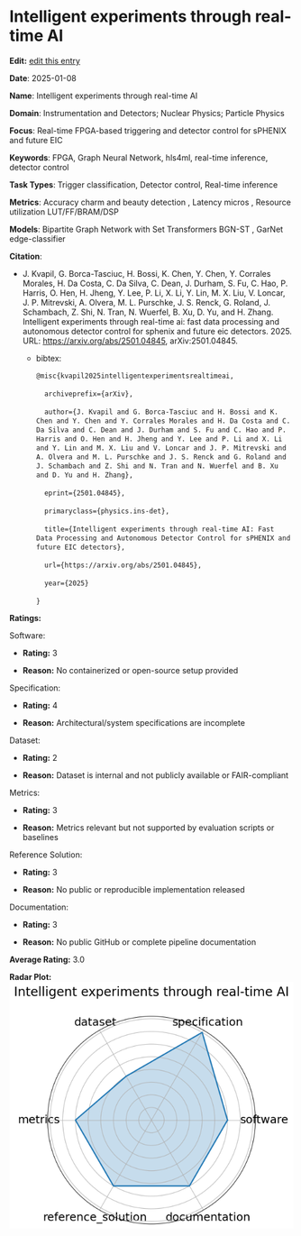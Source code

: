 # Intelligent experiments through real-time AI


**Edit:** [edit this entry](https://github.com/mlcommons-science/benchmark/tree/main/source)


**Date**: 2025-01-08


**Name**: Intelligent experiments through real-time AI


**Domain**: Instrumentation and Detectors; Nuclear Physics; Particle Physics


**Focus**: Real-time FPGA-based triggering and detector control for sPHENIX and future EIC


**Keywords**: FPGA, Graph Neural Network, hls4ml, real-time inference, detector control


**Task Types**: Trigger classification, Detector control, Real-time inference


**Metrics**: Accuracy  charm and beauty detection , Latency  micros , Resource utilization  LUT/FF/BRAM/DSP 


**Models**: Bipartite Graph Network with Set Transformers  BGN-ST , GarNet  edge-classifier 


**Citation**:


- J. Kvapil, G. Borca-Tasciuc, H. Bossi, K. Chen, Y. Chen, Y. Corrales Morales, H. Da Costa, C. Da Silva, C. Dean, J. Durham, S. Fu, C. Hao, P. Harris, O. Hen, H. Jheng, Y. Lee, P. Li, X. Li, Y. Lin, M. X. Liu, V. Loncar, J. P. Mitrevski, A. Olvera, M. L. Purschke, J. S. Renck, G. Roland, J. Schambach, Z. Shi, N. Tran, N. Wuerfel, B. Xu, D. Yu, and H. Zhang. Intelligent experiments through real-time ai: fast data processing and autonomous detector control for sphenix and future eic detectors. 2025. URL: https://arxiv.org/abs/2501.04845, arXiv:2501.04845.

  - bibtex:
      ```
      @misc{kvapil2025intelligentexperimentsrealtimeai,

        archiveprefix={arXiv},

        author={J. Kvapil and G. Borca-Tasciuc and H. Bossi and K. Chen and Y. Chen and Y. Corrales Morales and H. Da Costa and C. Da Silva and C. Dean and J. Durham and S. Fu and C. Hao and P. Harris and O. Hen and H. Jheng and Y. Lee and P. Li and X. Li and Y. Lin and M. X. Liu and V. Loncar and J. P. Mitrevski and A. Olvera and M. L. Purschke and J. S. Renck and G. Roland and J. Schambach and Z. Shi and N. Tran and N. Wuerfel and B. Xu and D. Yu and H. Zhang},

        eprint={2501.04845},

        primaryclass={physics.ins-det},

        title={Intelligent experiments through real-time AI: Fast Data Processing and Autonomous Detector Control for sPHENIX and future EIC detectors},

        url={https://arxiv.org/abs/2501.04845},

        year={2025}

      }

      ```

**Ratings:**


Software:


  - **Rating:** 3


  - **Reason:** No containerized or open-source setup provided 


Specification:


  - **Rating:** 4


  - **Reason:** Architectural/system specifications are incomplete 


Dataset:


  - **Rating:** 2


  - **Reason:** Dataset is internal and not publicly available or FAIR-compliant 


Metrics:


  - **Rating:** 3


  - **Reason:** Metrics relevant but not supported by evaluation scripts or baselines 


Reference Solution:


  - **Rating:** 3


  - **Reason:** No public or reproducible implementation released 


Documentation:


  - **Rating:** 3


  - **Reason:** No public GitHub or complete pipeline documentation 


**Average Rating:** 3.0


**Radar Plot:**
 ![Intelligent Experiments Through Real-Time Ai radar plot](../../tex/images/intelligent_experiments_through_real-time_ai_radar.png)